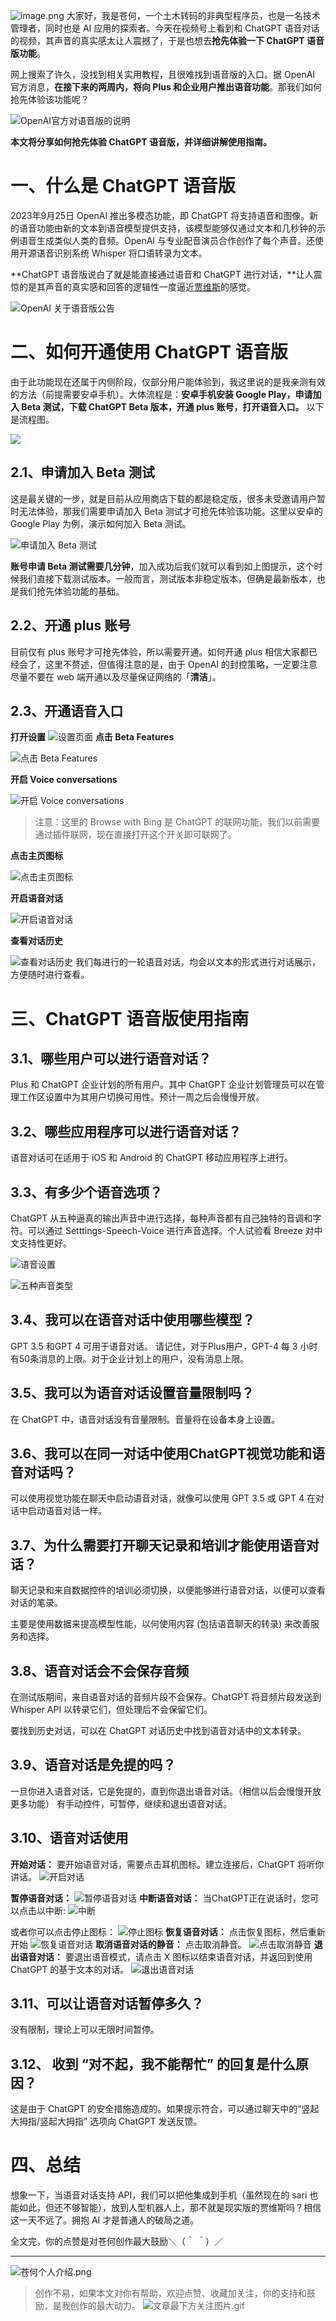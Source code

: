 ![image.png](https://cdn.nlark.com/yuque/0/2023/png/29495295/1696475054599-973f2d79-bdd2-48c4-8954-e385324277f5.png#averageHue=%2346d33b&clientId=uf75a3e11-9019-4&from=paste&height=600&id=u0ffc9f00&originHeight=1200&originWidth=2726&originalType=binary&ratio=2&rotation=0&showTitle=false&size=778888&status=done&style=none&taskId=u0383a929-3805-4fe9-ad0a-a63c695bf7e&title=&width=1363)
大家好，我是苍何，一个土木转码的非典型程序员，也是一名技术管理者，同时也是 AI 应用的探索者。今天在视频号上看到和 ChatGPT 语音对话的视频，其声音的真实感太让人震撼了，于是也想去**抢先体验一下 ChatGPT 语音版功能**。

网上搜索了许久，没找到相关实用教程，且很难找到语音版的入口。据 OpenAI 官方消息，**在接下来的两周内，将向 Plus 和企业用户推出语音功能**。那我们如何抢先体验该功能呢？

![OpenAI官方对语音版的说明](https://cdn.nlark.com/yuque/0/2023/png/29495295/1696467943438-3d958311-9768-4a9d-b857-2b4de28bc297.png#averageHue=%23edd8aa&clientId=uf75a3e11-9019-4&from=paste&height=555&id=ubf0c9472&originHeight=1110&originWidth=1828&originalType=binary&ratio=2&rotation=0&showTitle=true&size=233654&status=done&style=none&taskId=ucb77bc34-bc72-42fe-bf32-c7e81a1db2e&title=OpenAI%E5%AE%98%E6%96%B9%E5%AF%B9%E8%AF%AD%E9%9F%B3%E7%89%88%E7%9A%84%E8%AF%B4%E6%98%8E&width=914 "OpenAI官方对语音版的说明")

**本文将分享如何抢先体验 ChatGPT 语音版，并详细讲解使用指南。**
# 一、什么是 ChatGPT 语音版
2023年9月25日 OpenAI 推出多模态功能，即 ChatGPT 将支持语音和图像。新的语音功能由新的文本到语音模型提供支持，该模型能够仅通过文本和几秒钟的示例语音生成类似人类的音频。OpenAI 与专业配音演员合作创作了每个声音。还使用开源语音识别系统 Whisper 将口语转录为文本。

**ChatGPT 语音版说白了就是能直接通过语音和 ChatGPT 进行对话，**让人震惊的是其声音的真实感和回答的逻辑性一度逼近[贾维斯](https://baike.baidu.com/item/%E8%B4%BE%E7%BB%B4%E6%96%AF/8145741)的感觉。

![OpenAI 关于语音版公告](https://cdn.nlark.com/yuque/0/2023/png/29495295/1696469557665-daf1f3bc-6ca1-4c05-94e6-6bad917a43fb.png#averageHue=%23efefef&clientId=uf75a3e11-9019-4&from=paste&height=661&id=u93f93e58&originHeight=1322&originWidth=2642&originalType=binary&ratio=2&rotation=0&showTitle=true&size=328845&status=done&style=none&taskId=u51754a14-2c4b-4a0d-b9ed-860ced5a670&title=OpenAI%20%E5%85%B3%E4%BA%8E%E8%AF%AD%E9%9F%B3%E7%89%88%E5%85%AC%E5%91%8A&width=1321 "OpenAI 关于语音版公告")

# 二、如何开通使用 ChatGPT 语音版
由于此功能现在还属于内侧阶段，仅部分用户能体验到，我这里说的是我亲测有效的方法（前提需要安卓手机）。大体流程是：**安卓手机安装 Google Play，申请加入 Beta 测试，下载 ChatGPT Beta 版本，开通 plus 账号，打开语音入口。**
以下是流程图。

![](https://cdn.nlark.com/yuque/0/2023/jpeg/29495295/1696475566371-25043224-ddc9-4cf7-a969-4d74d6b2b09d.jpeg)

## 2.1、申请加入 Beta 测试
这是最关键的一步，就是目前从应用商店下载的都是稳定版，很多未受邀请用户暂时无法体验，那我们需要申请加入 Beta 测试才可抢先体验该功能。这里以安卓的 Google Play 为例，演示如何加入 Beta 测试。

![申请加入 Beta 测试](https://cdn.nlark.com/yuque/0/2023/png/29495295/1696471878584-becb3d41-d0af-4ab3-8a56-57941e9f19ee.png#averageHue=%23edecec&clientId=uf75a3e11-9019-4&from=paste&height=749&id=ud0158011&originHeight=1498&originWidth=864&originalType=binary&ratio=2&rotation=0&showTitle=true&size=299651&status=done&style=none&taskId=ud8a82968-50b0-4469-a2cb-4f7a3e5929a&title=%E7%94%B3%E8%AF%B7%E5%8A%A0%E5%85%A5%20Beta%20%E6%B5%8B%E8%AF%95&width=432 "申请加入 Beta 测试")

**账号申请 Beta 测试需要几分钟**，加入成功后我们就可以看到如上图提示，这个时候我们直接下载测试版本。一般而言，测试版本非稳定版本，但确是最新版本，也是我们抢先体验功能的基础。
## 2.2、开通 plus 账号
目前仅有 plus 账号才可抢先体验，所以需要开通。如何开通 plus 相信大家都已经会了，这里不赘述，但值得注意的是，由于 OpenAI 的封控策略，一定要注意尽量不要在 web 端开通以及尽量保证网络的「**清洁**」。
## 2.3、开通语音入口
**打开设置**
![设置页面](https://cdn.nlark.com/yuque/0/2023/jpeg/29495295/1696472485998-2b452428-a39e-4469-b0db-f904c502b701.jpeg#averageHue=%23f1effb&clientId=uf75a3e11-9019-4&from=paste&height=1170&id=ud6c05cd7&originHeight=2340&originWidth=1080&originalType=binary&ratio=2&rotation=0&showTitle=true&size=77587&status=done&style=none&taskId=u8b4f24aa-30a3-49a9-bdd0-8ad946f9681&title=%E8%AE%BE%E7%BD%AE%E9%A1%B5%E9%9D%A2&width=540 "设置页面")
**点击 Beta Features**

![点击 Beta Features](https://cdn.nlark.com/yuque/0/2023/jpeg/29495295/1696472748445-0588ed6b-f1ba-4de9-8803-2194580a664a.jpeg#averageHue=%23f6f4f9&clientId=uf75a3e11-9019-4&from=paste&height=1170&id=ufa4c8a36&originHeight=2340&originWidth=1080&originalType=binary&ratio=2&rotation=0&showTitle=true&size=125986&status=done&style=none&taskId=u3f7da2fd-98be-46e6-b8ff-9eac2b7d0cd&title=%E7%82%B9%E5%87%BB%20Beta%20Features&width=540 "点击 Beta Features")

**开启 Voice conversations**

![开启 Voice conversations](https://cdn.nlark.com/yuque/0/2023/jpeg/29495295/1696472897956-37973ff2-6541-4252-bbb5-225ff1d7d832.jpeg#averageHue=%23f8f6f9&clientId=uf75a3e11-9019-4&from=paste&height=1170&id=u77e85825&originHeight=2340&originWidth=1080&originalType=binary&ratio=2&rotation=0&showTitle=true&size=118667&status=done&style=none&taskId=ub4eaf026-913b-45be-8f7a-9b4586cbd63&title=%E5%BC%80%E5%90%AF%20Voice%20conversations&width=540 "开启 Voice conversations")

> 注意：这里的 Browse with Bing 是 ChatGPT 的联网功能，我们以前需要通过插件联网，现在直接打开这个开关即可联网了。


**点击主页图标**

![点击主页图标](https://cdn.nlark.com/yuque/0/2023/jpeg/29495295/1696473032554-25a358dd-e173-4f76-9f0f-6825cb6d8424.jpeg#averageHue=%23f9f7fc&clientId=uf75a3e11-9019-4&from=paste&height=1170&id=ub3b824b6&originHeight=2340&originWidth=1080&originalType=binary&ratio=2&rotation=0&showTitle=true&size=77774&status=done&style=none&taskId=uc938753f-fb3f-484a-8465-3200c86989e&title=%E7%82%B9%E5%87%BB%E4%B8%BB%E9%A1%B5%E5%9B%BE%E6%A0%87&width=540 "点击主页图标")

**开启语音对话**

![开启语音对话](https://cdn.nlark.com/yuque/0/2023/jpeg/29495295/1696473074875-cf79e2eb-80bd-4f9a-bca9-c8e3fc493ee7.jpeg#averageHue=%23464444&clientId=uf75a3e11-9019-4&from=paste&height=1170&id=u0db4ef85&originHeight=2340&originWidth=1080&originalType=binary&ratio=2&rotation=0&showTitle=true&size=66064&status=done&style=none&taskId=ue8b18197-c614-4408-9085-2b72d77f69f&title=%E5%BC%80%E5%90%AF%E8%AF%AD%E9%9F%B3%E5%AF%B9%E8%AF%9D&width=540 "开启语音对话")

**查看对话历史**

![查看对话历史](https://cdn.nlark.com/yuque/0/2023/jpeg/29495295/1696473111558-a7e66fa3-fbbc-4ad1-92ad-4a821a4ee6fc.jpeg#averageHue=%23efedf1&clientId=uf75a3e11-9019-4&from=paste&height=1170&id=u5e7a33b0&originHeight=2340&originWidth=1080&originalType=binary&ratio=2&rotation=0&showTitle=true&size=220100&status=done&style=none&taskId=u2e845519-5c17-46b9-a4d6-e14b28803d7&title=%E6%9F%A5%E7%9C%8B%E5%AF%B9%E8%AF%9D%E5%8E%86%E5%8F%B2&width=540 "查看对话历史")
我们每进行的一轮语音对话，均会以文本的形式进行对话展示，方便随时进行查看。
# 三、ChatGPT 语音版使用指南
## 3.1、哪些用户可以进行语音对话？
Plus 和 ChatGPT 企业计划的所有用户。其中 ChatGPT 企业计划管理员可以在管理工作区设置中为其用户切换可用性。预计一周之后会慢慢开放。
## 3.2、哪些应用程序可以进行语音对话？
语音对话可在适用于 iOS 和 Android 的 ChatGPT 移动应用程序上进行。
## 3.3、有多少个语音选项？
ChatGPT 从五种逼真的输出声音中进行选择，每种声音都有自己独特的音调和字符。可以通过 Setttings-Speech-Voice 进行声音选择。个人试验看 Breeze 对中文支持性更好。


![语音设置](https://cdn.nlark.com/yuque/0/2023/jpeg/29495295/1696473475423-416d81d8-1473-4dad-a281-6d66af22a4f7.jpeg#averageHue=%23f6f4f8&clientId=uf75a3e11-9019-4&from=paste&height=1170&id=uc4c050a0&originHeight=2340&originWidth=1080&originalType=binary&ratio=2&rotation=0&showTitle=true&size=130303&status=done&style=none&taskId=ufbd192e7-c2a7-48e7-8a8f-3640f47d126&title=%E8%AF%AD%E9%9F%B3%E8%AE%BE%E7%BD%AE&width=540 "语音设置")

![五种声音类型](https://cdn.nlark.com/yuque/0/2023/jpeg/29495295/1696473649244-bf887180-f93f-4542-aa91-e2ff969df73d.jpeg#averageHue=%23282828&clientId=uf75a3e11-9019-4&from=paste&height=1170&id=u2b3deefd&originHeight=2340&originWidth=1080&originalType=binary&ratio=2&rotation=0&showTitle=true&size=97331&status=done&style=none&taskId=u224c5fde-00d6-4ed8-8bac-1560ffe046c&title=%E4%BA%94%E7%A7%8D%E5%A3%B0%E9%9F%B3%E7%B1%BB%E5%9E%8B&width=540 "五种声音类型")

## 3.4、我可以在语音对话中使用哪些模型？
GPT 3.5 和GPT 4 可用于语音对话。
请记住，对于Plus用户，GPT-4 每 3 小时有50条消息的上限。对于企业计划上的用户，没有消息上限。
## 3.5、我可以为语音对话设置音量限制吗？
在 ChatGPT 中，语音对话没有音量限制。音量将在设备本身上设置。
## 3.6、我可以在同一对话中使用ChatGPT视觉功能和语音对话吗？
可以使用视觉功能在聊天中启动语音对话，就像可以使用 GPT 3.5 或 GPT 4 在对话中启动语音对话一样。
## 3.7、为什么需要打开聊天记录和培训才能使用语音对话？
聊天记录和来自数据控件的培训必须切换，以便能够进行语音对话，以便可以查看对话的笔录。

主要是使用数据来提高模型性能，以何使用内容 (包括语音聊天的转录) 来改善服务和选择。
## 3.8、语音对话会不会保存音频
在测试版期间，来自语音对话的音频片段不会保存。ChatGPT 将音频片段发送到 Whisper API 以转录它们，但处理后不会保留它们。

要找到历史对话，可以在 ChatGPT 对话历史中找到语音对话中的文本转录。
## 3.9、语音对话是免提的吗？
一旦你进入语音对话，它是免提的，直到你退出语音对话。（相信以后会慢慢开放更多功能）
有手动控件，可暂停，继续和退出语音对话。
## 3.10、语音对话使用
**开始对话：**
要开始语音对话，需要点击耳机图标。建立连接后，ChatGPT 将听你讲话。
![开启对话](https://cdn.nlark.com/yuque/0/2023/png/29495295/1696474228163-284f34a0-66eb-436f-8e15-f20559e5c931.png#averageHue=%23cbcbcb&clientId=uf75a3e11-9019-4&from=drop&id=uef85ec47&originHeight=70&originWidth=66&originalType=binary&ratio=2&rotation=0&showTitle=true&size=9309&status=done&style=none&taskId=uc2bfe822-83e2-4d16-a4ed-659de9f787d&title=%E5%BC%80%E5%90%AF%E5%AF%B9%E8%AF%9D "开启对话")

**暂停语音对话：**
![暂停语音对话](https://cdn.nlark.com/yuque/0/2023/png/29495295/1696474272429-e7d72af6-c6e5-4a8b-a8a8-42b90c925ecd.png#averageHue=%231f1f1f&clientId=uf75a3e11-9019-4&from=drop&id=u2f9f0dde&originHeight=110&originWidth=112&originalType=binary&ratio=2&rotation=0&showTitle=true&size=9305&status=done&style=none&taskId=u632ec5c2-af00-4462-b122-329c6eebaa3&title=%E6%9A%82%E5%81%9C%E8%AF%AD%E9%9F%B3%E5%AF%B9%E8%AF%9D "暂停语音对话")
**中断语音对话：**
当ChatGPT正在说话时，您可以点击以中断:
![中断](https://cdn.nlark.com/yuque/0/2023/png/29495295/1696474328974-3be8515c-2be7-40c8-a4f8-04240486330e.png#averageHue=%23050505&clientId=uf75a3e11-9019-4&from=drop&id=u2c38c03f&originHeight=194&originWidth=298&originalType=binary&ratio=2&rotation=0&showTitle=true&size=15665&status=done&style=none&taskId=ubfa50e0b-56da-42fb-ad7a-05272b5e32e&title=%E4%B8%AD%E6%96%AD "中断")

或者你可以点击停止图标：
![停止图标](https://cdn.nlark.com/yuque/0/2023/png/29495295/1696474363658-a11a4d6c-ab18-43bb-b8b4-e88af5215db1.png#averageHue=%231b1b1b&clientId=uf75a3e11-9019-4&from=drop&id=GMgMR&originHeight=126&originWidth=126&originalType=binary&ratio=2&rotation=0&showTitle=true&size=9249&status=done&style=none&taskId=ucc2d891f-c981-4f53-bc31-171543e533a&title=%E5%81%9C%E6%AD%A2%E5%9B%BE%E6%A0%87 "停止图标")
**恢复语音对话：**
点击恢复图标，然后重新开始
![恢复语音对话](https://cdn.nlark.com/yuque/0/2023/png/29495295/1696474466925-aff7b258-82e1-4dc9-a122-bfcf1be574af.png#averageHue=%231d1d1d&clientId=uf75a3e11-9019-4&from=drop&id=udb6ecf13&originHeight=112&originWidth=116&originalType=binary&ratio=2&rotation=0&showTitle=true&size=9296&status=done&style=none&taskId=uaf7ac6ab-b506-468a-bf58-b6aef590f83&title=%E6%81%A2%E5%A4%8D%E8%AF%AD%E9%9F%B3%E5%AF%B9%E8%AF%9D "恢复语音对话")
**取消语音对话的静音：**
点击取消静音。
![点击取消静音](https://cdn.nlark.com/yuque/0/2023/png/29495295/1696474509345-6ae2d1df-0910-4763-9a85-109167832119.png#averageHue=%230a0a0a&clientId=uf75a3e11-9019-4&from=drop&id=u93e97c02&originHeight=156&originWidth=260&originalType=binary&ratio=2&rotation=0&showTitle=true&size=13915&status=done&style=none&taskId=u27966dc6-74bf-43ed-ac86-764d1fe3cf6&title=%E7%82%B9%E5%87%BB%E5%8F%96%E6%B6%88%E9%9D%99%E9%9F%B3 "点击取消静音")
**退出语音对话：**
要退出语音模式，请点击 X 图标以结束语音对话，并返回到使用 ChatGPT 的基于文本的对话。
![退出语音对话](https://cdn.nlark.com/yuque/0/2023/png/29495295/1696474553009-2696955e-b08c-4423-a474-f62e3592883c.png#averageHue=%235d2f2b&clientId=uf75a3e11-9019-4&from=drop&id=ue4b4252b&originHeight=210&originWidth=208&originalType=binary&ratio=2&rotation=0&showTitle=true&size=18132&status=done&style=none&taskId=uaab6f9eb-08cb-463e-9d5b-90597635833&title=%E9%80%80%E5%87%BA%E8%AF%AD%E9%9F%B3%E5%AF%B9%E8%AF%9D "退出语音对话")
## 3.11、可以让语音对话暂停多久？
没有限制，理论上可以无限时间暂停。
## 3.12、 收到 “对不起，我不能帮忙” 的回复是什么原因？
这是由于 ChatGPT 的安全措施造成的。如果提示符合，可以通过聊天中的“竖起大拇指/竖起大拇指” 选项向 ChatGPT 发送反馈。
# 四、总结
想象一下，当语音对话支持 API，我们可以把他集成到手机（虽然现在的 sari 也能如此，但还不够智能），放到人型机器人上，那不就是现实版的贾维斯吗？相信这一天不远了。拥抱 AI 才是普通人的破局之道。

全文完，你的点赞是对苍何创作最大鼓励＼（＾ ＾）／

---

![苍何个人介绍.png](https://cdn.nlark.com/yuque/0/2023/png/29495295/1696255868903-dd1f63ce-d8a4-40d3-bb7a-2879c1d331a1.png#averageHue=%23a6bbbd&clientId=ub7322f39-98cc-4&from=ui&id=u9a4a5bf7&originHeight=500&originWidth=900&originalType=binary&ratio=2&rotation=0&showTitle=false&size=445580&status=done&style=none&taskId=uf832e99f-fd09-436e-b42e-f632bd37bb7&title=)

> 创作不易，如果本文对你有帮助，欢迎点赞、收藏加关注，你的支持和鼓励，是我创作的最大动力。
> ![文章最下方关注图片.gif](https://cdn.nlark.com/yuque/0/2023/gif/29495295/1695892885868-ec6c1fdb-e043-40e0-8b57-079a6050abd6.gif#averageHue=%23e6e1e0&clientId=u5e901b1f-45e4-4&from=ui&id=u8ab09020&originHeight=200&originWidth=640&originalType=binary&ratio=2&rotation=0&showTitle=false&size=137992&status=done&style=none&taskId=uc7faaa53-86b7-474a-974a-d55411ced53&title=)



